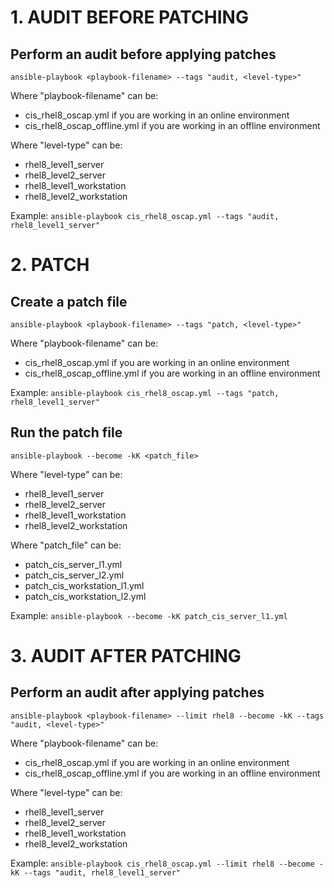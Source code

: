 # 1. AUDIT BEFORE PATCHING

## Perform an audit before applying patches
`ansible-playbook <playbook-filename> --tags "audit, <level-type>"`

Where "playbook-filename" can be:
- cis_rhel8_oscap.yml if you are working in an online environment
- cis_rhel8_oscap_offline.yml if you are working in an offline environment

Where "level-type" can be:
- rhel8_level1_server
- rhel8_level2_server
- rhel8_level1_workstation
- rhel8_level2_workstation

Example:
`ansible-playbook cis_rhel8_oscap.yml --tags "audit, rhel8_level1_server"` 


# 2. PATCH

## Create a patch file
`ansible-playbook <playbook-filename> --tags "patch, <level-type>"`

Where "playbook-filename" can be:
- cis_rhel8_oscap.yml if you are working in an online environment
- cis_rhel8_oscap_offline.yml if you are working in an offline environment

Example:
`ansible-playbook cis_rhel8_oscap.yml --tags "patch, rhel8_level1_server"`

## Run the patch file
`ansible-playbook --become -kK <patch_file>`

Where "level-type" can be:
- rhel8_level1_server
- rhel8_level2_server
- rhel8_level1_workstation
- rhel8_level2_workstation

Where "patch_file" can be:
- patch_cis_server_l1.yml
- patch_cis_server_l2.yml
- patch_cis_workstation_l1.yml
- patch_cis_workstation_l2.yml

Example:
`ansible-playbook --become -kK patch_cis_server_l1.yml`


# 3. AUDIT AFTER PATCHING

## Perform an audit after applying patches
`ansible-playbook <playbook-filename> --limit rhel8 --become -kK --tags "audit, <level-type>"`

Where "playbook-filename" can be:
- cis_rhel8_oscap.yml if you are working in an online environment
- cis_rhel8_oscap_offline.yml if you are working in an offline environment

Where "level-type" can be:
- rhel8_level1_server
- rhel8_level2_server
- rhel8_level1_workstation
- rhel8_level2_workstation

Example:
`ansible-playbook cis_rhel8_oscap.yml --limit rhel8 --become -kK --tags "audit, rhel8_level1_server"`
